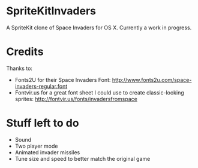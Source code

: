 SpriteKitInvaders
=================

A SpriteKit clone of Space Invaders for OS X. Currently a work in progress.

Credits
=======

Thanks to:
* Fonts2U for their Space Invaders Font: http://www.fonts2u.com/space-invaders-regular.font
* Fontvir.us for a great font sheet I could use to create classic-looking sprites: http://fontvir.us/fonts/invadersfromspace

Stuff left to do
================

* Sound
* Two player mode
* Animated invader missiles
* Tune size and speed to better match the original game

